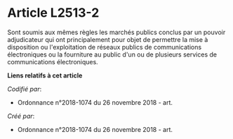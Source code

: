 # Article L2513-2

Sont soumis aux mêmes règles les marchés publics conclus par un pouvoir adjudicateur qui ont principalement pour objet de
permettre la mise à disposition ou l'exploitation de réseaux publics de communications électroniques ou la fourniture au
public d'un ou de plusieurs services de communications électroniques.

**Liens relatifs à cet article**

_Codifié par_:

  - Ordonnance n°2018-1074 du 26 novembre 2018 - art.

_Créé par_:

  - Ordonnance n°2018-1074 du 26 novembre 2018 - art.
